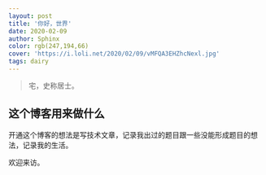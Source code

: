 ```yaml
---
layout: post
title: '你好，世界'
date: 2020-02-09
author: Sphinx
color: rgb(247,194,66)
cover: 'https://i.loli.net/2020/02/09/vMFQA3EHZhcNexl.jpg'
tags: dairy
---
```


> 宅，史称居士。

## 这个博客用来做什么

开通这个博客的想法是写技术文章，记录我出过的题目跟一些没能形成题目的想法，记录我的生活。

欢迎来访。<i class="far fa-hand-point-right"></i>
